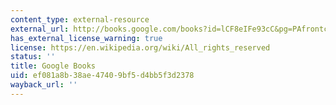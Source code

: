 ```yaml
---
content_type: external-resource
external_url: http://books.google.com/books?id=lCF8eIFe93cC&pg=PAfrontcover
has_external_license_warning: true
license: https://en.wikipedia.org/wiki/All_rights_reserved
status: ''
title: Google Books
uid: ef081a8b-38ae-4740-9bf5-d4bb5f3d2378
wayback_url: ''
---
```

